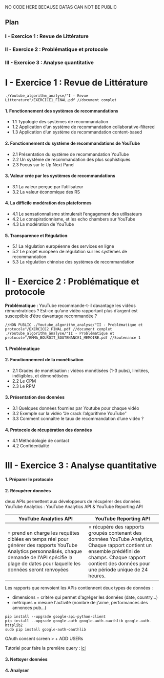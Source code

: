NO CODE HERE BECAUSE DATAS CAN NOT BE PUBLIC

## Plan
### I - Exercice 1 : Revue de Littérature
### II - Exercice 2 : Problématique et protocole
### III - Exercice 3 : Analyse quantitative


# I - Exercice 1 : Revue de Littérature

````
./Youtube_algorithm_analyse/"I - Revue Litterature"/EXERCICE1_FINAL.pdf //document complet
````

#### 1. Fonctionnement des systèmes de recommandations
- 1.1 Typologie des systèmes de recommandation
- 1.2 Application d’un système de recommandation collaborative-filtered
- 1.3 Application d’un système de recommandation content-based
#### 2. Fonctionnement du système de recommandations de YouTube
- 2.1 Présentation du système de recommandation YouTube
- 2.2 Un système de recommandation des plus sophistiqués
- 2.3 Focus sur le Up Next Panel
#### 3. Valeur crée par les systèmes de recommandations
- 3.1 La valeur perçue par l’utilisateur
- 3.2 La valeur économique des RS
#### 4. La difficile modération des plateformes
- 4.1 Le sensationnalisme stimulerait l’engagement des utilisateurs
- 4.2 Le conspirationnisme, et les echo chambers sur YouTube
- 4.3 La modération de YouTube
#### 5. Transparence et Régulation
- 5.1 La régulation européenne des services en ligne
- 5.2 Le projet européen de régulation sur les systèmes de recommandation
- 5.3 La régulation chinoise des systèmes de recommandation 


# II - Exercice 2 : Problématique et protocole

**Problématique** : YouTube recommande-t-il davantage les vidéos rémunératrices ?
Est-ce qu’une vidéo rapportant plus d’argent est susceptible d’être davantage recommandée ?

````
//NON PUBLIC ./Youtube_algorithm_analyse/"II - Problématique et protocole"/EXERCICE2_FINAL.pdf //document complet
./Youtube_algorithm_analyse/"II - Problématique et protocole"/EMMA_BOURDIT_SOUTENANCE1_MEMOIRE.pdf //Soutenance 1
````

#### 1. Problématique
#### 2. Fonctionnement de la monétisation
- 2.1 Grades de monétisation : vidéos monétisées (1-3 pubs), limitées, inéligibles, et démonétisées
- 2.2 Le CPM
- 2.3 Le RPM
#### 3. Présentation des données
- 3.1 Quelques données fournies par Youtube pour chaque vidéo
- 3.2 Exemple sur la vidéo “Je crack l’algorithme YouTube”
- 3.3 Comment connaître le taux de recommandation d’une vidéo ?
#### 4. Protocole de récupération des données
- 4.1 Méthodologie de contact
- 4.2 Confidentialité


# III - Exercice 3 : Analyse quantitative

#### 1. Préparer le protocole
#### 2. Récupérer données

deux APIs permettent aux développeurs de récupérer des données YouTube Analytics : YouTube Analytics API & YouTube Reporting API

 |YouTube Analytics API|YouTube Reporting API|
 |------|------|
 | = prend en charge les requêtes ciblées en temps réel pour générer des rapports YouTube Analytics personnalisés, chaque demande de l'API spécifie la plage de dates pour laquelle les données seront renvoyées | = récupère des rapports groupés contenant des données YouTube Analytics, Chaque rapport contient un ensemble prédéfini de champs. Chaque rapport contient des données pour une période unique de 24 heures.|
 
 Les rapports que renvoient les APIs contiennent deux types de données :
 - dimensions = critère qui permet d'agréger les données (date, country...)
 - métriques = mesure l'activité (nombre de j'aime, performances des annonces pub...)
 

````
pip install --upgrade google-api-python-client
pip install --upgrade google-auth google-auth-oauthlib google-auth-httplib2
sudo pip install google-auth-oauthlib
````

OAuth consent screen > + ADD USERs

Tutoriel pour faire la première query : [ici](https://developers.google.com/youtube/analytics/reference/reports/query?apix_params=%7B%22dimensions%22%3A%22video%22%2C%22endDate%22%3A%222018-05-01%22%2C%22ids%22%3A%22channel%3D%3DMINE%22%2C%22maxResults%22%3A10%2C%22metrics%22%3A%22estimatedMinutesWatched%2Cviews%2Clikes%2CsubscribersGained%22%2C%22sort%22%3A%22-estimatedMinutesWatched%22%2C%22startDate%22%3A%222017-01-01%22%7D#python)




#### 3. Nettoyer données
#### 4. Analyser
